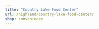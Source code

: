 ```yaml
---
title: "Country Lake Food Center"
url: /highland/country-lake-food-center/
shop: convenience
---
```

